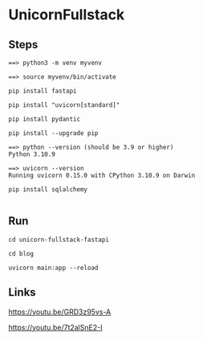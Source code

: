 # UnicornFullstack


## Steps

```
==> python3 -m venv myvenv

==> source myvenv/bin/activate

pip install fastapi

pip install "uvicorn[standard]"

pip install pydantic

pip install --upgrade pip

==> python --version (should be 3.9 or higher)
Python 3.10.9

==> uvicorn --version
Running uvicorn 0.15.0 with CPython 3.10.9 on Darwin

pip install sqlalchemy


```


## Run

```
cd unicorn-fullstack-fastapi

cd blog

uvicorn main:app --reload

```


## Links

https://youtu.be/GRD3z95vs-A


https://youtu.be/7t2alSnE2-I
